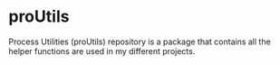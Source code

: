 # proUtils
Process Utilities (proUtils) repository is a package that contains all the helper functions are used in my different projects. 
